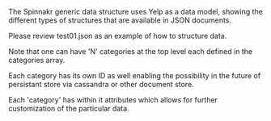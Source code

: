 The Spinnakr generic data structure uses Yelp as a data model,
showing the different types of structures that are available
in JSON documents.

Please review test01.json as an example of how to structure data.

Note that one can have 'N' categories at the top level each
defined in the categories array.

Each category has its own ID as well enabling the possibility
in the future of persistant store via cassandra or other document
store.

Each 'category' has within it attributes which allows for further
customization of the particular data.
 
